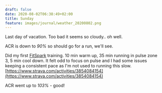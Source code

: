 ```yaml
---
draft: false
date: 2020-08-02T06:38:49+02:00
title: Sunday
feature: images/journal/weather_20200802.png
---
```


Last day of vacation. Too bad it seems so cloudy.. oh well.

ACR is down to *90%* so should go for a run, we'll see.

Did my first [FitSpark](https://www.polar.com/en/smart-coaching/fit-spark) training. 10 min warm up, 35 min running in pulse zone 3, 5 min cool down. It felt odd to focus on pulse and I had some issues keeping a consistent pace as I'm not used to running this slow.
[https://www.strava.com/activities/3854084154](https://www.strava.com/activities/3854084154)

ACR went up to *103%* - good!

